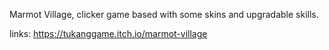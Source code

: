 Marmot Village, clicker game based with some skins and upgradable skills.

links:
https://tukanggame.itch.io/marmot-village
